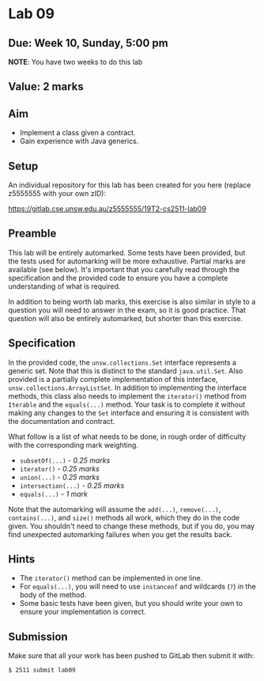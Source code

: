 # Lab 09

## Due: Week 10, Sunday, 5:00 pm

**NOTE**: You have two weeks to do this lab

## Value: 2 marks

## Aim

* Implement a class given a contract.
* Gain experience with Java generics.

## Setup

An individual repository for this lab has been created for you here (replace z5555555 with your own zID):

https://gitlab.cse.unsw.edu.au/z5555555/19T2-cs2511-lab09

## Preamble

This lab will be entirely automarked. Some tests have been provided, but the tests used for automarking will be more exhaustive. Partial marks are available (see below). It's important that you carefully read through the specification and the provided code to ensure you have a complete understanding of what is required.

In addition to being worth lab marks, this exercise is also similar in style to a question you will need to answer in the exam, so it is good practice. That question will also be entirely automarked, but shorter than this exercise. 

## Specification

In the provided code, the `unsw.collections.Set` interface represents a generic set. Note that this is distinct to the standard `java.util.Set`. Also provided is a partially complete implementation of this interface, `unsw.collections.ArrayListSet`. In addition to implementing the interface methods, this class also needs to implement the `iterator()` method from `Iterable` and the `equals(...)` method. Your task is to complete it without making any changes to the `Set` interface and ensuring it is consistent with the documentation and contract.

What follow is a list of what needs to be done, in rough order of difficulty with the corresponding mark weighting.

* `subsetOf(...)` - *0.25 marks*
* `iterator()` - *0.25 marks*
* `union(...)` - *0.25 marks*
* `intersection(...)` - *0.25 marks*
* `equals(...)` - *1 mark*

Note that the automarking will assume the `add(...)`, `remove(...)`, `contains(...)`, and `size()` methods all work, which they do in the code given. You shouldn't need to change these methods, but if you do, you may find unexpected automarking failures when you get the results back.

## Hints

* The `iterator()` method can be implemented in one line.
* For `equals(...)`, you will need to use `instanceof` and wildcards (`?`) in the body of the method.
* Some basic tests have been given, but you should write your own to ensure your implementation is correct.

## Submission

Make sure that all your work has been pushed to GitLab then submit it with:

```bash
$ 2511 submit lab09
```
